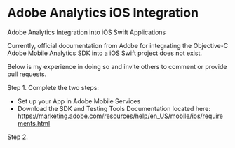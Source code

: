 # Adobe Analytics iOS Integration
Adobe Analytics Integration into iOS Swift Applications

Currently, official documentation from Adobe for integrating the Objective-C Adobe Mobile Analytics SDK into a iOS Swift project does not exist.

Below is my experience in doing so and invite others to comment or provide pull requests.

Step 1. Complete the two steps:
+ Set up your App in Adobe Mobile Services
+ Download the SDK and Testing Tools
Documentation located here: https://marketing.adobe.com/resources/help/en_US/mobile/ios/requirements.html

Step 2. 

